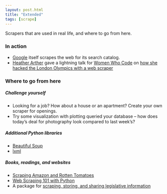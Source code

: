 ```yaml
---
layout: post.html
title: "Extended"
tags: [scrape]
---
```


Scrapers that are used in real life, and where to go from here.


### In action

* [Google](http://www.google.com) itself scrapes the web for its search catalog.
* [Heather Arther](http://twitter.com/harthvader) gave a lightning talk for [Women Who Code](http://meetup.com/women-who-code-sf) on [how she hacked the London Olympics with a web scraper](http://www.youtube.com/watch?v=vRPse4bssb4)


### Where to go from here

##### Challenge yourself
* Looking for a job? How about a house or an apartment? Create your own scraper for openings.
* Try some visualization with plotting queried your database – how does today’s deal for photography look compared to last week’s?

##### Additional Python libraries
* [Beautiful Soup](https://pypi.python.org/pypi/BeautifulSoup/)
* [lxml](http://lxml.de/)

##### Books, readings, and websites

* [Scraping Amazon and Rotten Tomatoes](http://hackaday.com/2013/01/23/web-scraping-amazon-and-rotten-tomatoes/)
* [Web Scraping 101 with Python](http://www.gregreda.com/2013/03/03/web-scraping-101-with-python/)
* A package for [scraping, storing, and sharing legislative information](https://github.com/sunlightlabs/billy)